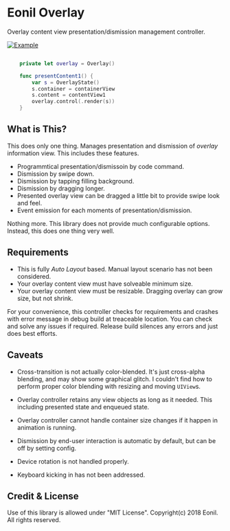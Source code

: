 #  Eonil Overlay

Overlay content view presentation/dismission management controller.

[![Example](http://img.youtube.com/vi/P0Ip-lpKDms/0.jpg)](http://www.youtube.com/watch?v=P0Ip-lpKDms "OverlayExample")

```Swift

    private let overlay = Overlay()

    func presentContent1() {
        var s = OverlayState()
        s.container = containerView
        s.content = contentView1
        overlay.control(.render(s))
    }
```
    

What is This?
----------------
This does only one thing. Manages presentation and dismission of *overlay* information view.
This includes these features.

- Programmtical presentation/dismissoin by code command.
- Dismission by swipe down.
- Dismission by tapping filling background.
- Dismission by dragging longer.
- Presented overlay view can be dragged a little bit to provide swipe look and feel.
- Event emission for each moments of presentation/dismission.

Nothing more. This library does not provide much configurable options. Instead, this does one thing very well.

Requirements
-----------------
- This is fully *Auto Layout* based. Manual layout scenario has not been considered.
- Your overlay content view must have solveable minimum size.
- Your overlay content view must be resizable. Dragging overlay can grow size, but not shrink.

For your convenience, this controller checks for requirements and crashes with error message
in debug build at treaceable location. You can check and solve any issues if required. Release build
silences any errors and just does best efforts.

Caveats
----------
- Cross-transition is not actually color-blended. It's just cross-alpha blending, and may show some graphical
  glitch. I couldn't find how to perform proper color blending with resizing and moving `UIView`s. 

- Overlay controller retains any view objects as long as it needed. This including presented state and enqueued
  state.
  
- Overlay controller cannot handle container size changes if it happen in animation is running.

- Dismission by end-user interaction is automatic by default, but can be off by setting config.

- Device rotation is not handled properly. 

- Keyboard kicking in has not been addressed.



Credit & License
--------------------
Use of this library is allowed under "MIT License".
Copyright(c) 2018 Eonil. All rights reserved.
